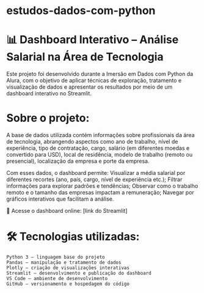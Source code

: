 # estudos-dados-com-python

# 📊 Dashboard Interativo – Análise Salarial na Área de Tecnologia
Este projeto foi desenvolvido durante a Imersão em Dados com Python da Alura, com o objetivo de aplicar técnicas de exploração, tratamento e visualização de dados e apresentar os resultados por meio de um dashboard interativo no Streamlit.

# Sobre o projeto: 
A base de dados utilizada contém informações sobre profissionais da área de tecnologia, abrangendo aspectos como ano de trabalho, nível de experiência, tipo de contratação, cargo, salário (em diferentes moedas e convertido para USD), local de residência, modelo de trabalho (remoto ou presencial), localização da empresa e porte da empresa.

Com esses dados, o dashboard permite:
    Visualizar a média salarial por diferentes recortes (ano, país, cargo, nível de experiência etc.);
    Filtrar informações para explorar padrões e tendências;
    Observar como o trabalho remoto e o tamanho das empresas impactam a remuneração;
    Navegar por gráficos interativos que facilitam a análise.

🔗 Acesse o dashboard online: [link do Streamlit]

# 🛠️ Tecnologias utilizadas: 

    Python 3 – linguagem base do projeto
    Pandas – manipulação e tratamento de dados
    Plotly – criação de visualizações interativas
    Streamlit – desenvolvimento e publicação do dashboard
    VS Code – ambiente de desenvolvimento
    GitHub – versionamento e hospedagem do código

